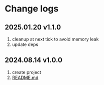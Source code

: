 # Change logs

## 2025.01.20 v1.1.0

1. cleanup at next tick to avoid memory leak
2. update deps

## 2024.08.14 v1.0.0

1. create project
2. [README.md](./README.md)
